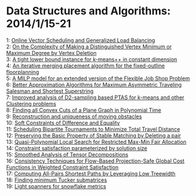 # Data Structures and Algorithms: 2014/1/15-21  
1: [Online Vector Scheduling and Generalized Load Balancing](https://doi.org/10.48550/arXiv.1211.5729)  
2: [On the Complexity of Making a Distinguished Vertex Minimum or Maximum  Degree by Vertex Deletion](https://doi.org/10.48550/arXiv.1312.3779)  
3: [A tight lower bound instance for k-means++ in constant dimension](https://doi.org/10.48550/arXiv.1401.2912)  
4: [An iterative merging placement algorithm for the fixed-outline  floorplanning](https://doi.org/10.48550/arXiv.1401.3172)  
5: [A MILP model for an extended version of the Flexible Job Shop Problem](https://doi.org/10.48550/arXiv.1401.3654)  
6: [Better Approximation Algorithms for Maximum Asymmetric Traveling  Salesman and Shortest Superstring](https://doi.org/10.48550/arXiv.1401.3670)  
7: [Improved analysis of D2-sampling based PTAS for k-means and other  Clustering problems](https://doi.org/10.48550/arXiv.1401.3685)  
8: [Finding all Convex Cuts of a Plane Graph in Polynomial Time](https://doi.org/10.48550/arXiv.1303.4349)  
9: [Reconstruction and uniqueness of moving obstacles](https://doi.org/10.48550/arXiv.1309.0192)  
10: [Soft Constraints of Difference and Equality](https://doi.org/10.48550/arXiv.1401.3879)  
11: [Scheduling Bipartite Tournaments to Minimize Total Travel Distance](https://doi.org/10.48550/arXiv.1401.3909)  
12: [Preserving the Basic Property of Stable Matching by Deleting a pair](https://doi.org/10.48550/arXiv.1401.4245)  
13: [Quasi-Polynomial Local Search for Restricted Max-Min Fair Allocation](https://doi.org/10.48550/arXiv.1205.1373)  
14: [Constraint satisfaction parameterized by solution size](https://doi.org/10.48550/arXiv.1206.4854)  
15: [Smoothed Analysis of Tensor Decompositions](https://doi.org/10.48550/arXiv.1311.3651)  
16: [Consistency Techniques for Flow-Based Projection-Safe Global Cost  Functions in Weighted Constraint Satisfaction](https://doi.org/10.48550/arXiv.1401.4605)  
17: [Computing All-Pairs Shortest Paths by Leveraging Low Treewidth](https://doi.org/10.48550/arXiv.1401.4609)  
18: [Finding minimum Tucker submatrices](https://doi.org/10.48550/arXiv.1401.4739)  
19: [Light spanners for snowflake metrics](https://doi.org/10.48550/arXiv.1401.5014)  